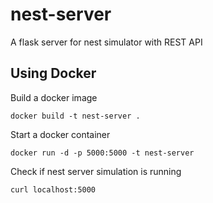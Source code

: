 # nest-server
A flask server for nest simulator with REST API

## Using Docker

Build a docker image
```
docker build -t nest-server .
```

Start a docker container
```
docker run -d -p 5000:5000 -t nest-server
```

Check if nest server simulation is running
```
curl localhost:5000
```
